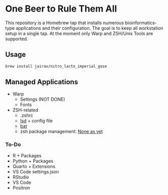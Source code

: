 # One Beer to Rule Them All

This repository is a Homebrew tap that installs numerous bioinformatics-type 
applications and their configuration. The goal is to keep all workstation 
setup in a single tap. At the moment only Warp and ZSH/Unix Tools are supported.

## Usage

```bash
brew install jairav/nitro_lacto_imperial_gose
```

## Managed Applications

- Warp
  - Settings (NOT DONE)
  - Fonts 
- ZSH-related
  - .zshrc
  - [lsd](https://github.com/lsd-rs/lsd) + config file
  - [bat](https://github.com/sharkdp/bat)
  - zsh package management: [None as yet](https://ianyepan.github.io/posts/moving-away-from-ohmyzsh/)

### To-Do
- R + Packages
- Python + Packages
- Quarto + Extensions
- VS Code settings.json
- RStudio
- VS Code
- Positron
